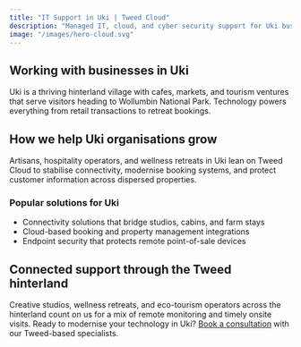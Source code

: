 ```yaml
---
title: "IT Support in Uki | Tweed Cloud"
description: "Managed IT, cloud, and cyber security support for Uki businesses through the Tweed hinterland."
image: "/images/hero-cloud.svg"
---
```


## Working with businesses in Uki
Uki is a thriving hinterland village with cafes, markets, and tourism ventures that serve visitors heading to Wollumbin National Park. Technology powers everything from retail transactions to retreat bookings.

## How we help Uki organisations grow
Artisans, hospitality operators, and wellness retreats in Uki lean on Tweed Cloud to stabilise connectivity, modernise booking systems, and protect customer information across dispersed properties.

### Popular solutions for Uki
- Connectivity solutions that bridge studios, cabins, and farm stays
- Cloud-based booking and property management integrations
- Endpoint security that protects remote point-of-sale devices

## Connected support through the Tweed hinterland
Creative studios, wellness retreats, and eco-tourism operators across the hinterland count on us for a mix of remote monitoring and timely onsite visits. Ready to modernise your technology in Uki? [Book a consultation](/consultation/) with our Tweed-based specialists.
